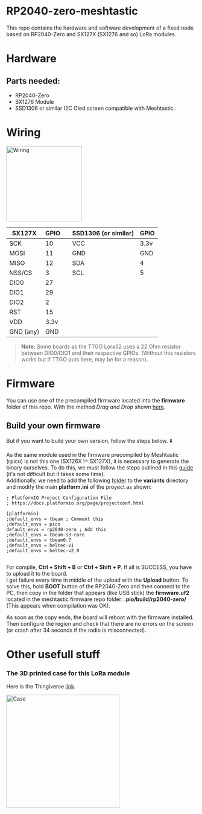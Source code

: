 # RP2040-zero-meshtastic
This repo contains the hardware and software development of a fixed node based on RP2040-Zero and SX127X (SX1276 and so) LoRa modules.

# Hardware
## Parts needed:
- RP2040-Zero
- SX1276 Module
- SSD1306 or similar I2C Oled screen compatible with Meshtastic.
 
# Wiring
<img src="https://github.com/vidalperezbohoyo/RP2040-zero-SX1276-meshtastic/blob/main/doc/diagram.png" alt="Wiring" height="200">  

| SX127X                  | GPIO       |   | SSD1306 (or similar) | GPIO |
|-------------------------|------------|---|----------------------|------|
| SCK                     | 10         |   | VCC                  | 3.3v |
| MOSI                    | 11         |   | GND                  | GND  |
| MISO                    | 12         |   | SDA                  | 4    |
| NSS/CS                  | 3          |   | SCL                  | 5    |
| DIO0                    | 27         |   |                      |      |
| DIO1                    | 29         |   |                      |      |
| DIO2                    | 2          |   |                      |      |
| RST                     | 15         |   |                      |      |
| VDD                     | 3.3v       |   |                      |      |
| GND (any)               | GND        |   |                      |      |

> **Note:**
> Some boards as the TTGO Lora32 uses a 22 Ohm resistor between DIO0/DIO1 and their respective GPIOs. (Without this resistors works but if TTGO puts here, may be for a reason).
# Firmware
You can use one of the precompiled firmware located into the **firmware** folder of this repo. With the method *Drag and Drop* shown 
[here](https://meshtastic.org/docs/getting-started/flashing-firmware/nrf52/drag-n-drop).

## Build your own firmware
But if you want to build your own version, follow the steps below. ⬇️

As the same module used in the firmware precompiled by Meshtastic (rpico) is not this one (SX126X != SX127X), it is necessary to generate the binary ourselves. To do this, we must follow the steps outlined in this [guide](https://meshtastic.org/docs/development/firmware/build) (it's not difficult but it takes some time).  
Additionally, we need to add the following [folder](https://github.com/vidalperezbohoyo/RP2040-zero-SX1276-meshtastic/tree/main/variants/rp2040-zero) to the **variants** directory and modify the main **platform.ini** of the proyect as shown:  
```
; PlatformIO Project Configuration File
; https://docs.platformio.org/page/projectconf.html

[platformio]
;default_envs = tbeam ; Comment this
;default_envs = pico
default_envs = rp2040-zero ; Add this
;default_envs = tbeam-s3-core
;default_envs = tbeam0.7
;default_envs = heltec-v1
;default_envs = heltec-v2_0
  
```

For compile, **Ctrl + Shift + B** or **Ctrl + Shift + P**. If all is SUCCESS, you have to upload it to the board.  
I get failure every time in middle of the upload with the **Upload** button. To solve this, hold **BOOT** button of the RP2040-Zero and then connect to the PC, then copy in the folder that appears (like USB stick) the **firmware.uf2** located in the meshtastic firmware repo folder: **.pio/build/rp2040-zero/** (This appears when compilation was OK).

As soon as the copy ends, the board will reboot with the firmware installed. Then configure the region and check that there are no errors on the screen (or crash after 34 seconds if the radio is misconnected).


# Other usefull stuff
### The 3D printed case for this LoRa module  
Here is the Thingiverse [link](https://www.thingiverse.com/thing:6429173).  

<img src="https://github.com/vidalperezbohoyo/RP2040-zero-SX1276-meshtastic/blob/main/doc/case.jpg" alt="Case" height="300">  



